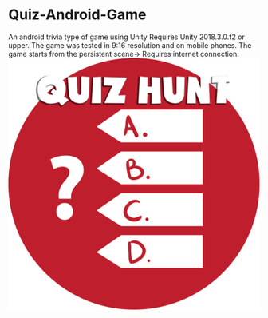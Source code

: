 # Quiz-Android-Game
An android trivia type of game using Unity
Requires Unity 2018.3.0.f2 or upper. The game was tested in 9:16 resolution and on mobile phones.
The game starts from the persistent scene-> Requires internet connection.
![alt text](https://raw.githubusercontent.com/KickAssGr/Quiz-Android-Game/main-game/Assets/Sprites/quizHuntIcon.png)
